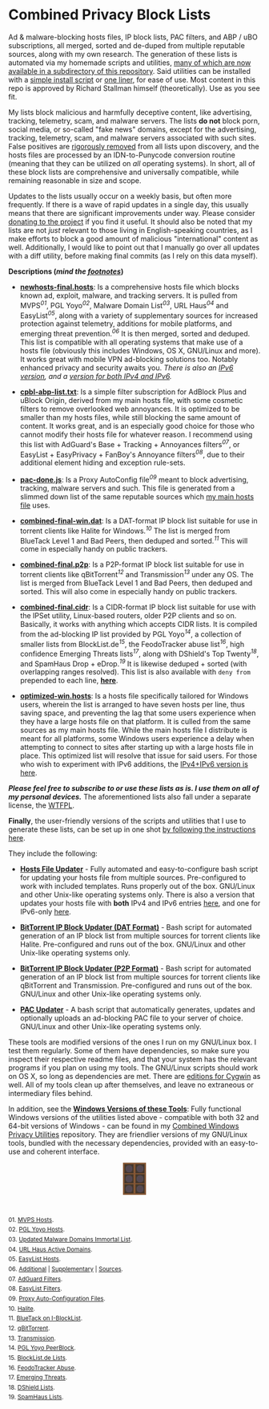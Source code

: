 # Combined Privacy Block Lists
Ad & malware-blocking hosts files, IP block lists, PAC filters, and ABP / uBO subscriptions, all merged, sorted and de-duped from multiple reputable sources, along with my own research. The generation of these lists is automated via my homemade scripts and utilities, [many of which are now available in a subdirectory of this repository](https://github.com/bongochong/CombinedPrivacyBlockLists/tree/master/BLT). Said utilities can be installed with a [simple install script](https://github.com/bongochong/CombinedPrivacyBlockLists/blob/master/BLT/cpbl-installer.sh) or [one liner](https://github.com/bongochong/CombinedPrivacyBlockLists/blob/master/BLT/README.md), for ease of use. Most content in this repo is approved by Richard Stallman himself (theoretically). Use as you see fit.  

My lists block malicious and harmfully deceptive content, like advertising, tracking, telemetry, scam, and malware servers. The lists **do not** block porn, social media, or so-called "fake news" domains, except for the advertising, tracking, telemetry, scam, and malware servers associated with such sites. False positives are [rigorously removed](https://github.com/bongochong/CombinedPrivacyBlockLists/blob/master/NoFormatting/WhitelistedDomains.txt) from all lists upon discovery, and the hosts files are processed by an IDN-to-Punycode conversion routine (meaning that they can be utilized on *all* operating systems). In short, all of these block lists are comprehensive and universally compatible, while remaining reasonable in size and scope.  

Updates to the lists usually occur on a weekly basis, but often more frequently. If there is a wave of rapid updates in a single day, this usually means that there are significant improvements under way. Please consider [donating to the project](https://github.com/bongochong/CombinedPrivacyBlockLists/blob/master/DONATE.md) if you find it useful. It should also be noted that my lists are not *just* relevant to those living in English-speaking countries, as I make efforts to block a good amount of malicious "international" content as well. Additionally, I would like to point out that I manually go over all updates with a diff utility, before making final commits (as I rely on this data myself).  

**Descriptions (*mind the [footnotes](#footnotes)*)**

- [**newhosts-final.hosts**](https://raw.githubusercontent.com/bongochong/CombinedPrivacyBlockLists/master/newhosts-final.hosts): Is a comprehensive hosts file which blocks known ad, exploit, malware, and tracking servers. It is pulled from MVPS<sup>*01*</sup>, PGL Yoyo<sup>*02*</sup>, Malware Domain List<sup>*03*</sup>, URL Haus<sup>*04*</sup> and EasyList<sup>*05*</sup>, along with a variety of supplementary sources for increased protection against telemetry, additions for mobile platforms, and emerging threat prevention.<sup>*06*</sup> It is then merged, sorted and deduped. This list is compatible with all operating systems that make use of a hosts file (obviously this includes Windows, OS X, GNU/Linux and more). It works great with mobile VPN ad-blocking solutions too. Notably enhanced privacy and security awaits you. _There is also an [IPv6 version](https://raw.githubusercontent.com/bongochong/CombinedPrivacyBlockLists/master/newhosts-final-IPv6.hosts), and a [version for both IPv4 and IPv6](https://raw.githubusercontent.com/bongochong/CombinedPrivacyBlockLists/master/newhosts-final-Dual.hosts)._

* [**cpbl-abp-list.txt**](https://raw.githubusercontent.com/bongochong/CombinedPrivacyBlockLists/master/cpbl-abp-list.txt): Is a simple filter subscription for AdBlock Plus and uBlock Origin, derived from my main hosts file, with some cosmetic filters to remove overlooked web annoyances. It is optimized to be smaller than my hosts files, while still blocking the same amount of content. It works great, and is an especially good choice for those who cannot modify their hosts file for whatever reason. I recommend using this list with AdGuard's Base + Tracking + Annoyances filters<sup>*07*</sup>, or EasyList + EasyPrivacy + FanBoy's Annoyance filters<sup>*08*</sup>, due to their additional element hiding and exception rule-sets.

+ [**pac-done.js**](https://raw.githubusercontent.com/bongochong/CombinedPrivacyBlockLists/master/pac-done.js): Is a Proxy AutoConfig file<sup>*09*</sup> meant to block advertising, tracking, malware servers and such. This file is generated from a slimmed down list of the same reputable sources which [my main hosts file](https://raw.githubusercontent.com/bongochong/CombinedPrivacyBlockLists/master/newhosts-final.hosts) uses.

- [**combined-final-win.dat**](https://raw.githubusercontent.com/bongochong/CombinedPrivacyBlockLists/master/combined-final-win.dat): Is a DAT-format IP block list suitable for use in torrent clients like Halite for Windows.<sup>*10*</sup> The list is merged from BlueTack Level 1 and Bad Peers, then deduped and sorted.<sup>*11*</sup> This will come in especially handy on public trackers.

* [**combined-final.p2p**](https://raw.githubusercontent.com/bongochong/CombinedPrivacyBlockLists/master/combined-final.p2p): Is a P2P-format IP block list suitable for use in torrent clients like qBitTorrent<sup>*12*</sup> and Transmission<sup>*13*</sup> under any OS. The list is merged from BlueTack Level 1 and Bad Peers, then deduped and sorted. This will also come in especially handy on public trackers.

+ [**combined-final.cidr**](https://raw.githubusercontent.com/bongochong/CombinedPrivacyBlockLists/master/combined-final.cidr): Is a CIDR-format IP block list suitable for use with the IPSet utility, Linux-based routers, older P2P clients and so on. Basically, it works with anything which accepts CIDR lists. It is compiled from the ad-blocking IP list provided by PGL Yoyo<sup>*14*</sup>, a collection of smaller lists from BlockList.de<sup>*15*</sup>, the FeodoTracker abuse list<sup>*16*</sup>, high confidence Emerging Threats lists<sup>*17*</sup>, along with DShield's Top Twenty<sup>*18*</sup>, and SpamHaus Drop + eDrop.<sup>*19*</sup> It is likewise deduped + sorted (with overlapping ranges resolved). This list is also available with `deny from` prepended to each line, [**here**](https://raw.githubusercontent.com/bongochong/CombinedPrivacyBlockLists/master/NoFormatting/combined-denied.cidr).

- [**optimized-win.hosts**](https://raw.githubusercontent.com/bongochong/CombinedPrivacyBlockLists/master/NoFormatting/optimized-win.hosts): Is a hosts file specifically tailored for Windows users, wherein the list is arranged to have seven hosts per line, thus saving space, and preventing the lag that some users experience when they have a large hosts file on that platform. It is culled from the same sources as my main hosts file. While the main hosts file I distribute is meant for all platforms, some Windows users experience a delay when attempting to connect to sites after starting up with a large hosts file in place. This optimized list will resolve that issue for said users. For those who wish to experiment with IPv6 additions, the [IPv4+IPv6 version is here](https://raw.githubusercontent.com/bongochong/CombinedPrivacyBlockLists/master/NoFormatting/optimized-win-Dual.hosts).  

***Please feel free to subscribe to or use these lists as is. I use them on all of my personal devices.*** The aforementioned lists also fall under a separate license, the [WTFPL](http://www.wtfpl.net/txt/copying/).

**Finally**, the user-friendly versions of the scripts and utilities that I use to generate these lists, can be set up in one shot [by following the instructions here](https://github.com/bongochong/CombinedPrivacyBlockLists/blob/master/BLT/README.md).  

They include the following:  
+ [**Hosts File Updater**](https://github.com/bongochong/CombinedPrivacyBlockLists/blob/master/BLT/update-hosts.sh) - Fully automated and easy-to-configure bash script for updating your hosts file from multiple sources. Pre-configured to work with included templates. Runs properly out of the box. GNU/Linux and other Unix-like operating systems only. There is also a version that updates your hosts file with **both** IPv4 and IPv6 entries [here](https://github.com/bongochong/CombinedPrivacyBlockLists/blob/master/BLT/update-hosts-dual.sh), and one for IPv6-only [here](https://github.com/bongochong/CombinedPrivacyBlockLists/blob/master/BLT/update-hosts-six.sh).

* [**BitTorrent IP Block Updater (DAT Format)**](https://github.com/bongochong/CombinedPrivacyBlockLists/blob/master/BLT/update-btdat.sh) - Bash script for automated generation of an IP block list from multiple sources for torrent clients like Halite. Pre-configured and runs out of the box. GNU/Linux and other Unix-like operating systems only.

- [**BitTorrent IP Block Updater (P2P Format)**](https://github.com/bongochong/CombinedPrivacyBlockLists/blob/master/BLT/update-btp2p.sh) - Bash script for automated generation of an IP block list from multiple sources for torrent clients like qBitTorrent and Transmission. Pre-configured and runs out of the box. GNU/Linux and other Unix-like operating systems only.

+ [**PAC Updater**](https://github.com/bongochong/CombinedPrivacyBlockLists/blob/master/BLT/update-pac.sh) - A bash script that automatically generates, updates and optionally uploads an ad-blocking PAC file to your server of choice. GNU/Linux and other Unix-like operating systems only.  

These tools are modified versions of the ones I run on my GNU/Linux box. I test them regularly. Some of them have dependencies, so make sure you inspect their respective readme files, and that your system has the relevant programs if you plan on using my tools. The GNU/Linux scripts should work on OS X, so long as dependencies are met. There are [editions for Cygwin](https://github.com/bongochong/CombinedPrivacyBlockLists/tree/master/BLT/Cygwin) as well. All of my tools clean up after themselves, and leave no extraneous or intermediary files behind.  

In addition, see the [**Windows Versions of these Tools**](https://github.com/bongochong/CWP-Utilities): Fully functional Windows versions of the utilities listed above - compatible with both 32 and 64-bit versions of Windows - can be found in my [Combined Windows Privacy Utilities](https://github.com/bongochong/CWP-Utilities) repository. They are friendlier versions of my GNU/Linux tools, bundled with the necessary dependencies, provided with an easy-to-use and coherent interface.  

<p align="center"><img src="https://raw.githubusercontent.com/bongochong/CombinedPrivacyBlockLists/master/NoFormatting/Misc/CPBL-Clacks.gif" alt="GNU Terry Pratchett | Carpentry Get Truth | A.M.K."></p>

# <a name="footnotes"></a>

<sup>01. [MVPS Hosts](http://winhelp2002.mvps.org/). </sup> <br>
<sup>02. [PGL Yoyo Hosts](http://pgl.yoyo.org/adservers/). </sup> <br>
<sup>03. [Updated Malware Domains Immortal List](https://github.com/bongochong/CombinedPrivacyBlockLists/blob/master/NoFormatting/MD-ID-Fork.txt). </sup> <br>
<sup>04. [URL Haus Active Domains](https://gitlab.com/curben/urlhaus-filter/raw/master/urlhaus-filter-hosts-online.txt). </sup> <br>
<sup>05. [EasyList Hosts](https://github.com/bongochong/CombinedPrivacyBlockLists/blob/master/ABP2Hosts/easylist_desktop-hosts.txt). </sup> <br>
<sup>06. [Additional](https://github.com/bongochong/CombinedPrivacyBlockLists/tree/master/ABP2Hosts) | [Supplementary](https://github.com/bongochong/CombinedPrivacyBlockLists/tree/master/NoFormatting) | [Sources](https://github.com/bongochong/CombinedPrivacyBlockLists/tree/master/WindowsTelemetryBlockSupplements). </sup> <br>
<sup>07. [AdGuard Filters](https://kb.adguard.com/en/general/adguard-ad-filters#filters). </sup> <br>
<sup>08. [EasyList Filters](https://easylist.to/). </sup> <br>
<sup>09. [Proxy Auto-Configuration Files](https://developer.mozilla.org/en-US/docs/Web/HTTP/Proxy_servers_and_tunneling/Proxy_Auto-Configuration_PAC_file). </sup> <br>
<sup>10. [Halite](https://www.fosshub.com/Halite.html). </sup> <br>
<sup>11. [BlueTack on I-BlockList](https://www.iblocklist.com/lists). </sup> <br>
<sup>12. [qBitTorrent](https://www.qbittorrent.org/). </sup> <br>
<sup>13. [Transmission](https://transmissionbt.com/). </sup> <br>
<sup>14. [PGL Yoyo PeerBlock](https://pgl.yoyo.org/adservers/iplist.php?ipformat=peerblock&showintro=0&mimetype=plaintext). </sup> <br>
<sup>15. [BlockList.de Lists](https://www.blocklist.de). </sup> <br>
<sup>16. [FeodoTracker Abuse](https://feodotracker.abuse.ch). </sup> <br>
<sup>17. [Emerging Threats](https://www.proofpoint.com/us). </sup> <br>
<sup>18. [DShield Lists](https://dshield.org/). </sup> <br>
<sup>19. [SpamHaus Lists](https://www.spamhaus.org/drop/). </sup> <br>
